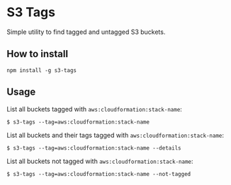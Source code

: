 # S3 Tags

Simple utility to find tagged and untagged S3 buckets.

## How to install

```
npm install -g s3-tags
```

## Usage

List all buckets tagged with `aws:cloudformation:stack-name`:

```
$ s3-tags --tag=aws:cloudformation:stack-name 
```

List all buckets and their tags tagged with `aws:cloudformation:stack-name`:

```
$ s3-tags --tag=aws:cloudformation:stack-name --details 
```

List all buckets not tagged with `aws:cloudformation:stack-name`:

```
$ s3-tags --tag=aws:cloudformation:stack-name --not-tagged
```